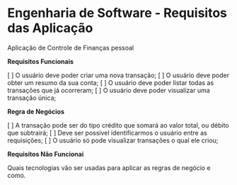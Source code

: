 # Engenharia de Software - Requisitos das Aplicação

Aplicação de Controle de Finanças pessoal

**Requisitos Funcionais**

[ ]  O usuário deve poder criar uma nova transação;
[ ]  O usuário deve poder obter um resumo da sua conta;
[ ]  O usuário deve poder listar todas as transações que já ocorreram;
[ ]  O usuário deve poder visualizar uma transação única;

**Regra de Negócios**

[ ]  A transação pode ser do tipo crédito que somará ao valor total, ou débito que subtrairá;
[ ]  Deve ser possível identificarmos o usuário entre as requisições;
[ ]  O usuário só pode visualizar transações o qual ele criou;

**Requisitos Não Funcionai**

Quais tecnologias vão ser usadas para aplicar as regras de negócio e como.